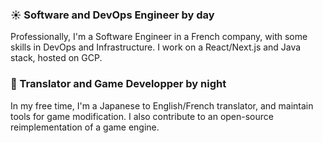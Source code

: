 ### ☀ Software and DevOps Engineer by day
Professionally, I'm a Software Engineer in a French company, with some skills in DevOps and Infrastructure. I work on a React/Next.js and Java stack, hosted on GCP.

### 🌙 Translator and Game Developper by night
In my free time, I'm a Japanese to English/French translator, and maintain tools for game modification. I also contribute to an open-source reimplementation of a game engine.
